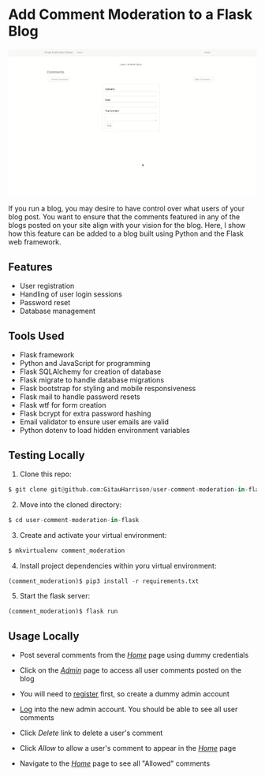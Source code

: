 # Add Comment Moderation to a Flask Blog

![User Comment Moderation](app/static/images/user_comment_moderation.gif)

If you run a blog, you may desire to have control over what users of your blog post. You want to ensure that the comments featured in any of the blogs posted on your site align with your vision for the blog. Here, I show how this feature can be added to a blog built using Python and the Flask web framework.

## Features

* User registration
* Handling of user login sessions
* Password reset 
* Database management

## Tools Used

* Flask framework
* Python and JavaScript for programming
* Flask SQLAlchemy for creation of database
* Flask migrate to handle database migrations
* Flask bootstrap for styling and mobile responsiveness
* Flask mail to handle password resets
* Flask wtf for form creation
* Flask bcrypt for extra password hashing
* Email validator to ensure user emails are valid
* Python dotenv to load hidden environment variables

## Testing Locally

1. Clone this repo:

```python
$ git clone git@github.com:GitauHarrison/user-comment-moderation-in-flask.git
```

2. Move into the cloned directory:

```python
$ cd user-comment-moderation-in-flask
```

3. Create and activate your virtual environment:

```python
$ mkvirtualenv comment_moderation
```

4. Install project dependencies within yoru virtual environment:

```python
(comment_moderation)$ pip3 install -r requirements.txt
```

5. Start the flask server:

```python
(comment_moderation)$ flask run
```

## Usage Locally

* Post several comments from the [_Home_](http://127.0.0.1:5000/home) page using dummy credentials

* Click on the [_Admin_](http://127.0.0.1:5000/login?next=%2Fadmin) page to access all user comments posted on the blog

* You will need to [register](http://127.0.0.1:5000/register) first, so create a dummy admin account

* [Log](http://127.0.0.1:5000/login?next=%2Fadmin) into the new admin account. You should be able to see all user comments

* Click _Delete_ link to delete a user's comment

* Click _Allow_ to allow a user's comment to appear in the [_Home_](http://127.0.0.1:5000/home) page

* Navigate to the [_Home_](http://127.0.0.1:5000/home) page to see all "Allowed" comments